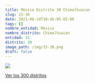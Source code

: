 ```yaml
---
title: México Distrito 30 Chimalhuacan
slug: 15-30
date: 2021-06-24T10:46:05-05:00
tags: []
nombre_entidad: México
nombre_distrito: Chimalhuacan
entidad: 15
distrito: 30
image_path: /img/15-30.png
draft: false
---
```


![](/img/15-30.png)

[Ver los 300 distritos](/docs/elecciones-2021)
